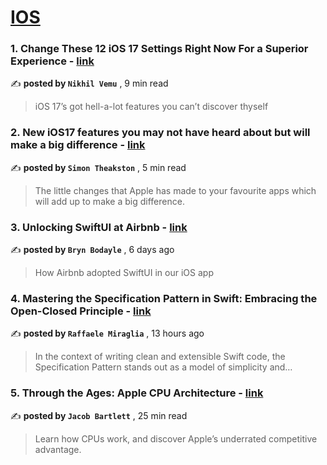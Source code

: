 
<h1><a href=https://medium.com/tag/ios/recommended target="_blank" rel="noopener noreferrer">IOS</a></h1>
<h3>1. Change These 12 iOS 17 Settings Right Now For a Superior Experience - <a href=https://medium.com/macoclock/change-these-12-ios-17-settings-right-now-for-a-superior-experience-8f43e28a10ab?source=tag_recommended_feed---------0-84----------ios----------6ed407b8_a1b4_46a7_84d6_5f0a24e5ab88------- target="_blank" rel="noopener noreferrer">link</a></h3>

✍️ **posted by `Nikhil Vemu`** <date> , 9 min read</date>

<blockquote>iOS 17’s got hell-a-lot features you can’t discover thyself</blockquote>

<h3>2. New iOS17 features you may not have heard about but will make a big difference - <a href=https://medium.com/macoclock/new-ios17-features-you-may-not-have-heard-about-but-will-make-a-big-difference-da890c899a9d?source=tag_recommended_feed---------1-107----------ios----------6ed407b8_a1b4_46a7_84d6_5f0a24e5ab88------- target="_blank" rel="noopener noreferrer">link</a></h3>

✍️ **posted by `Simon Theakston`** <date> , 5 min read</date>

<blockquote>The little changes that Apple has made to your favourite apps which will add up to make a big difference.</blockquote>

<h3>3. Unlocking SwiftUI at Airbnb - <a href=https://medium.com/airbnb-engineering/unlocking-swiftui-at-airbnb-ea58f50cde49?source=tag_recommended_feed---------2-85----------ios----------6ed407b8_a1b4_46a7_84d6_5f0a24e5ab88------- target="_blank" rel="noopener noreferrer">link</a></h3>

✍️ **posted by `Bryn Bodayle`** <date> , 6 days ago</date>

<blockquote>How Airbnb adopted SwiftUI in our iOS app</blockquote>

<h3>4. Mastering the Specification Pattern in Swift: Embracing the Open-Closed Principle - <a href=https://medium.com/@mir.raffaele/mastering-the-specification-pattern-in-swift-embracing-the-open-closed-principle-cf87005ddef2?source=tag_recommended_feed---------3-84----------ios----------6ed407b8_a1b4_46a7_84d6_5f0a24e5ab88------- target="_blank" rel="noopener noreferrer">link</a></h3>

✍️ **posted by `Raffaele Miraglia`** <date> , 13 hours ago</date>

<blockquote>In the context of writing clean and extensible Swift code, the Specification Pattern stands out as a model of simplicity and…</blockquote>

<h3>5. Through the Ages: Apple CPU Architecture - <a href=https://medium.com/macoclock/through-the-ages-apple-cpu-architecture-92b33abedea7?source=tag_recommended_feed---------4-107----------ios----------6ed407b8_a1b4_46a7_84d6_5f0a24e5ab88------- target="_blank" rel="noopener noreferrer">link</a></h3>

✍️ **posted by `Jacob Bartlett`** <date> , 25 min read</date>

<blockquote>Learn how CPUs work, and discover Apple’s underrated competitive advantage.</blockquote>

